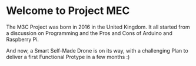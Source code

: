 # Welcome to Project MEC
The M3C Project was born in 2016 in the United Kingdom.
It all started from a discussion on Programming and the Pros and Cons of Arduino and Raspberry Pi.

And now, a Smart Self-Made Drone is on its way, with a challenging Plan to deliver a first Functional Protype in a few months :)
